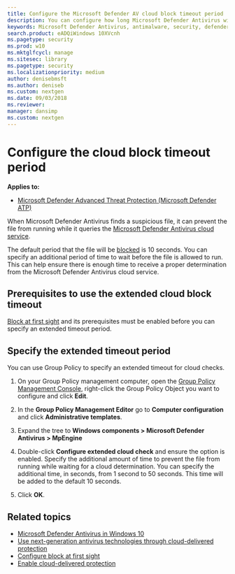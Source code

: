 ```yaml
---
title: Configure the Microsoft Defender AV cloud block timeout period
description: You can configure how long Microsoft Defender Antivirus will block a file from running while waiting for a cloud determination.
keywords: Microsoft Defender Antivirus, antimalware, security, defender, cloud, timeout, block, period, seconds
search.product: eADQiWindows 10XVcnh
ms.pagetype: security
ms.prod: w10
ms.mktglfcycl: manage
ms.sitesec: library
ms.pagetype: security
ms.localizationpriority: medium
author: denisebmsft
ms.author: deniseb
ms.custom: nextgen
ms.date: 09/03/2018
ms.reviewer:
manager: dansimp
ms.custom: nextgen
---
```


# Configure the cloud block timeout period

**Applies to:**

- [Microsoft Defender Advanced Threat Protection (Microsoft Defender ATP)](https://go.microsoft.com/fwlink/p/?linkid=2069559)

When Microsoft Defender Antivirus finds a suspicious file, it can prevent the file from running while it queries the [Microsoft Defender Antivirus cloud service](utilize-microsoft-cloud-protection-microsoft-defender-antivirus.md).

The default period that the file will be [blocked](configure-block-at-first-sight-microsoft-defender-antivirus.md) is 10 seconds. You can specify an additional period of time to wait before the file is allowed to run. This can help ensure there is enough time to receive a proper determination from the Microsoft Defender Antivirus cloud service.

## Prerequisites to use the extended cloud block timeout

[Block at first sight](configure-block-at-first-sight-microsoft-defender-antivirus.md) and its prerequisites must be enabled before you can specify an extended timeout period.

## Specify the extended timeout period

You can use Group Policy to specify an extended timeout for cloud checks.

1. On your Group Policy management computer, open the [Group Policy Management Console](https://technet.microsoft.com/library/cc731212.aspx), right-click the Group Policy Object you want to configure and click **Edit**.

2. In the **Group Policy Management Editor** go to **Computer configuration** and click **Administrative templates**.

3. Expand the tree to **Windows components > Microsoft Defender Antivirus > MpEngine**

4. Double-click **Configure extended cloud check** and ensure the option is enabled. Specify the additional amount of time to prevent the file from running while waiting for a cloud determination. You can specify the additional time, in seconds, from 1 second to 50 seconds. This time will be added to the default 10 seconds.

5. Click **OK**.

## Related topics

- [Microsoft Defender Antivirus in Windows 10](microsoft-defender-antivirus-in-windows-10.md)
- [Use next-generation antivirus technologies through cloud-delivered protection](utilize-microsoft-cloud-protection-microsoft-defender-antivirus.md)
- [Configure block at first sight](configure-block-at-first-sight-microsoft-defender-antivirus.md)
- [Enable cloud-delivered protection](enable-cloud-protection-microsoft-defender-antivirus.md)
